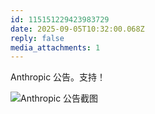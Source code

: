 ```yaml
---
id: 115151229423983729
date: 2025-09-05T10:32:00.068Z
reply: false
media_attachments: 1
---
```


Anthropic 公告。支持！

![Anthropic 公告截图](https://files.e5n.cc/media_attachments/files/115/151/219/998/573/314/original/4dc447097908d9fd.jpg)
